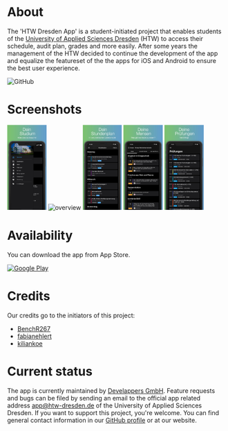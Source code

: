 # About
The 'HTW Dresden App' is a student-initiated project that enables students of the [University of Applied Sciences Dresden](https://www.htw-dresden.de/) (HTW) to access their schedule, audit plan, grades and more easily. After some years the management of the HTW decided to continue the development of the app and equalize the featureset of the the apps for iOS and Android to ensure the best user experience.

![GitHub](https://img.shields.io/github/license/HTWDD/HTWDresden-iOS)

# Screenshots
<img src="Screenshots/Screenshot_Start.jpg" alt="overview" width="18%"/> 
<img src="Screenshots/Screenshot_Übersicht.jpg" alt="overview" width="18%"/> 
<img src="Screenshots/Screenshot_Stundenplan.jpg" alt="timetable" width="18%"/>
<img src="Screenshots/Screenshot_Mensa.jpg" alt="canteen" width="18%"/> 
<img src="Screenshots/Screenshot_Noten.jpg" alt="grades" width="18%"/> 

# Availability
You can download the app from App Store.

[<img src="https://developer.apple.com/app-store/marketing/guidelines/images/badge-download-on-the-app-store.svg" width="200" alt="Google Play"/>](https://apps.apple.com/de/app/htw-dresden/id1494111026&utm_source=github)

# Credits
Our credits go to the initiators of this project:
* [BenchR267](https://github.com/BenchR267)
* [fabianehlert](https://github.com/fabianehlert)
* [kiliankoe](https://github.com/kiliankoe)


# Current status
The app is currently maintained by [Develappers GmbH](https://www.develappers.de/). Feature requests and bugs can be filed by sending an email to the official app related address app@htw-dresden.de of the University of Applied Sciences Dresden. If you want to support this project, you're welcome. You can find general contact information in our [GitHub profile](https://github.com/DevelappersGmbH) or at our website.
